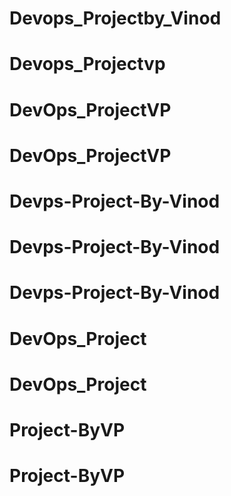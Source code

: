 # Devops_Projectby_Vinod
# Devops_Projectvp
# DevOps_ProjectVP
# DevOps_ProjectVP
# Devps-Project-By-Vinod
# Devps-Project-By-Vinod
# Devps-Project-By-Vinod
# DevOps_Project
# DevOps_Project
# Project-ByVP
# Project-ByVP
